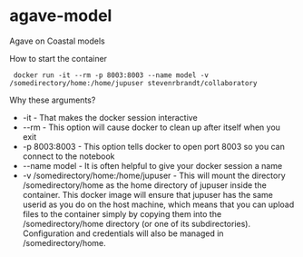 # agave-model
Agave on Coastal models

How to start the container

```
 docker run -it --rm -p 8003:8003 --name model -v /somedirectory/home:/home/jupuser stevenrbrandt/collaboratory
```

Why these arguments?

* -it - That makes the docker session interactive
* --rm - This option will cause docker to clean up after itself when you exit
* -p 8003:8003 - This option tells docker to open port 8003 so you can connect to the notebook
* --name model - It is often helpful to give your docker session a name
* -v /somedirectory/home:/home/jupuser - This will mount the directory /somedirectory/home as the home directory of jupuser inside the container. This docker image will ensure that jupuser has the same userid as you do on the host machine, which means that you can upload files to the container simply by copying them into the /somedirectory/home directory (or one of its subdirectories). Configuration and credentials will also be managed in /somedirectory/home.
